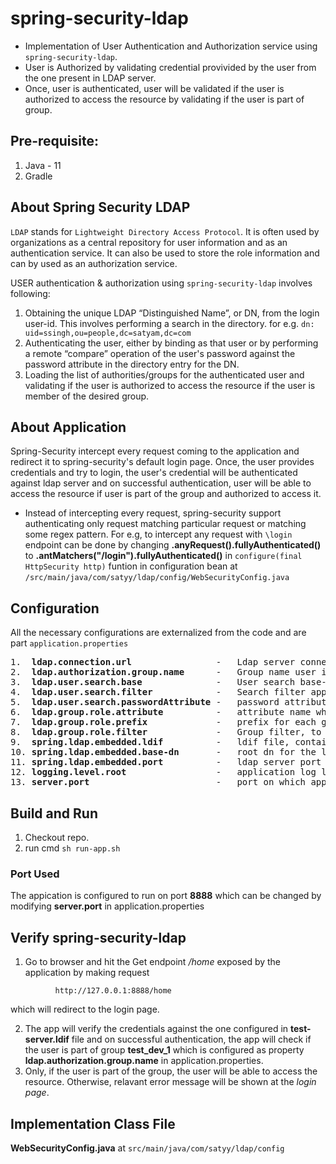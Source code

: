 # spring-security-ldap
- Implementation of User Authentication and Authorization service using `spring-security-ldap`.
- User is Authorized by validating credential provivided by the user from the one present in LDAP server.
- Once, user is authenticated, user will be validated if the user is authorized to access the resource by validating if the user is part of group.

## Pre-requisite:
1. Java - 11
2. Gradle

## About Spring Security LDAP
`LDAP` stands for `Lightweight Directory Access Protocol`. It is often used by organizations as a central repository for user information and as an authentication service. It can also be used to store the role information and can by used as an authorization service.

USER authentication & authorization using `spring-security-ldap` involves following:
  1. Obtaining the unique LDAP “Distinguished Name”, or DN, from the login user-id. This involves performing a search in the directory.
     for e.g. `dn: uid=ssingh,ou=people,dc=satyam,dc=com`
  2. Authenticating the user, either by binding as that user or by performing a remote “compare” operation of the user's password against        the password attribute in the directory entry for the DN.
  3. Loading the list of authorities/groups for the authenticated user and validating if the user is authorized to access the resource if        the user is member of the desired group.
 
## About Application
Spring-Security intercept every request coming to the application and redirect it to spring-security's default login page. Once, the user   provides credentials and try to login, the user's credential will be authenticated against ldap server and on successful authentication, user will be able to access the resource if user is part of the group and authorized to access it.

- Instead of intercepting every request, spring-security support authenticating only request matching particular request or matching some     regex pattern.
  For e.g, to intercept any request with `\login` endpoint can be done by changing 
          **.anyRequest().fullyAuthenticated()** to **.antMatchers("/login").fullyAuthenticated()**
   in `configure(final HttpSecurity http)` funtion in configuration bean at `/src/main/java/com/satyy/ldap/config/WebSecurityConfig.java`
   
## Configuration
All the necessary configurations are externalized from the code and are part `application.properties`
<pre>
1.  <b>ldap.connection.url</b>                -   Ldap server connection url, having the root directory(for e.g: dc=satyam, dc=com)
2.  <b>ldap.authorization.group.name</b>      -   Group name user is supposed to be part of, to validate user is authorized or not.
3.  <b>ldap.user.search.base</b>              -   User search base-directory relative to root directory(which was part of connection url). Using these information spring-security forms the absolute directory where user information is present in ldap server. For e.g, in this case if <i>ldap.user.search.base</i> has configured value <i>ou=people</i> then, the absolute path becomes <i>ou=people, dc=satyam, dc=com</i>
4.  <b>ldap.user.search.filter</b>            -   Search filter applied on the distinguised name(dn) to search user inside ldap's user search base directory. For e.g, in the current application, this property is set to `uid={0}` which means value of `uid` in `dn` will be matched to the entered userId on the login page. By default, spring maps userId field in login page to {0} and password to {1}.
5.  <b>ldap.user.search.passwordAttribute</b> -   password attribute name in the `dn`. User entered password will be matched with this field in ldap user entry.
6.  <b>ldap.group.role.attribute</b>          -   attribute name which is mapped to group names in ldap server. Defualt value is `cn`
7.  <b>ldap.group.role.prefix</b>             -   prefix for each group name which spring add before every group the user is part of. Default value is `Role_`
8.  <b>ldap.group.role.filter</b>             -   Group filter, to identify if the user is part of the group or not. Default value is `member={0}` where, {0} is user id in the login page.
9.  <b>spring.ldap.embedded.ldif</b>          -   ldif file, containing entries to be loaded to in memory ldap server for this sample application. There is sample `test-server.ldif` file at resource which has data in ldif format and which creates dummy organisation hirarchy and add few user under it and also create two groups and assign user in that groups.
10. <b>spring.ldap.embedded.base-dn</b>       -   root dn for the ldap server.
11. <b>spring.ldap.embedded.port</b>          -   ldap server port
12. <b>logging.level.root</b>                 -   application log level
13. <b>server.port</b>                        -   port on which application will run. Currently, its configured to port `8888`.
</pre>  

## Build and Run
1. Checkout repo.
2. run cmd `sh run-app.sh`

### Port Used 
The appication is configured to run on port **8888** which can be changed by modifying **server.port** in application.properties 

## Verify spring-security-ldap
1. Go to browser and hit the Get endpoint <i>/home</i> exposed by the application by making request 
```
          http://127.0.0.1:8888/home
```
   which will redirect to the login page.
   
2. The app will verify the credentials against the one configured in **test-server.ldif** file and on successful authentication, the app will check if the user is part of group **test_dev_1** which is configured as property **ldap.authorization.group.name** in application.properties.
3. Only, if the user is part of the group, the user will be able to access the resource. Otherwise, relavant error message will be shown at the <i>login page</i>.

## Implementation Class File

**WebSecurityConfig.java** at `src/main/java/com/satyy/ldap/config`
